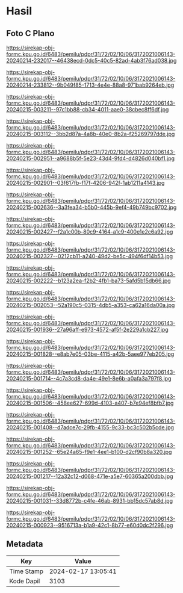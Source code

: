# Hasil

## Foto C Plano

https://sirekap-obj-formc.kpu.go.id/6483/pemilu/pdpr/31/72/02/10/06/3172021006143-20240214-232017--46438ecd-0dc5-40c5-82ad-4ab3f76ad038.jpg

https://sirekap-obj-formc.kpu.go.id/6483/pemilu/pdpr/31/72/02/10/06/3172021006143-20240214-233812--9b049f85-1713-4e4e-88a8-971bab9264eb.jpg

https://sirekap-obj-formc.kpu.go.id/6483/pemilu/pdpr/31/72/02/10/06/3172021006143-20240215-003211--97c1bb88-cb34-4011-aae0-38cbec8ff6df.jpg

https://sirekap-obj-formc.kpu.go.id/6483/pemilu/pdpr/31/72/02/10/06/3172021006143-20240215-003112--3bb2d87a-4a8b-40e0-8b2a-f25269797dde.jpg

https://sirekap-obj-formc.kpu.go.id/6483/pemilu/pdpr/31/72/02/10/06/3172021006143-20240215-002951--a9688b5f-5e23-43d4-9fd4-d4826d040bf1.jpg

https://sirekap-obj-formc.kpu.go.id/6483/pemilu/pdpr/31/72/02/10/06/3172021006143-20240215-002901--03f617fb-f17f-4206-942f-1ab1211a4143.jpg

https://sirekap-obj-formc.kpu.go.id/6483/pemilu/pdpr/31/72/02/10/06/3172021006143-20240215-002636--3a3fea34-b5b0-445b-9ef4-49b749bc9702.jpg

https://sirekap-obj-formc.kpu.go.id/6483/pemilu/pdpr/31/72/02/10/06/3172021006143-20240215-002427--f2a1c00b-80c9-4164-a1c9-400e1e2c6a92.jpg

https://sirekap-obj-formc.kpu.go.id/6483/pemilu/pdpr/31/72/02/10/06/3172021006143-20240215-002327--0212cb11-a240-49d2-be5c-494f6df14b53.jpg

https://sirekap-obj-formc.kpu.go.id/6483/pemilu/pdpr/31/72/02/10/06/3172021006143-20240215-002222--b123a2ea-f2b2-4fb1-ba73-5afd5b15db66.jpg

https://sirekap-obj-formc.kpu.go.id/6483/pemilu/pdpr/31/72/02/10/06/3172021006143-20240215-002053--52a190c5-0315-4db5-a353-ca62a16da00a.jpg

https://sirekap-obj-formc.kpu.go.id/6483/pemilu/pdpr/31/72/02/10/06/3172021006143-20240215-001936--27a96aff-e973-4572-af5f-2e229a1cb227.jpg

https://sirekap-obj-formc.kpu.go.id/6483/pemilu/pdpr/31/72/02/10/06/3172021006143-20240215-001828--e8ab7e05-03be-4115-a42b-5aee977eb205.jpg

https://sirekap-obj-formc.kpu.go.id/6483/pemilu/pdpr/31/72/02/10/06/3172021006143-20240215-001714--4c7a3cd8-da4e-49e1-8e6b-a0afa3a797f8.jpg

https://sirekap-obj-formc.kpu.go.id/6483/pemilu/pdpr/31/72/02/10/06/3172021006143-20240215-001506--458ee627-699d-4103-a407-b7e94ef8bfb7.jpg

https://sirekap-obj-formc.kpu.go.id/6483/pemilu/pdpr/31/72/02/10/06/3172021006143-20240215-001408--d7adce7c-29fb-4155-9c33-bc3c502b5cde.jpg

https://sirekap-obj-formc.kpu.go.id/6483/pemilu/pdpr/31/72/02/10/06/3172021006143-20240215-001252--65e24a65-f9e1-4ee1-b100-d2cf90b8a320.jpg

https://sirekap-obj-formc.kpu.go.id/6483/pemilu/pdpr/31/72/02/10/06/3172021006143-20240215-001217--12a32c12-d068-471e-a5e7-60365a200dbb.jpg

https://sirekap-obj-formc.kpu.go.id/6483/pemilu/pdpr/31/72/02/10/06/3172021006143-20240215-001031--33d8772b-c4fe-46ab-8931-bb15dc57ab8d.jpg

https://sirekap-obj-formc.kpu.go.id/6483/pemilu/pdpr/31/72/02/10/06/3172021006143-20240215-000923--9516713a-b1a9-42c1-8b77-e60d0dc2f296.jpg


## Metadata

| Key        | Value               |
| ---------- | ------------------- |
| Time Stamp | 2024-02-17 13:05:41 |
| Kode Dapil | 3103                |



